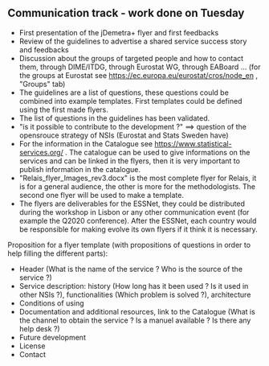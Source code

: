 
## Communication track - work done on Tuesday

  * First presentation of the jDemetra+ flyer and first feedbacks
  * Review of the guidelines to advertise a shared service success story and feedbacks
  * Discussion about the groups of targeted people and how to contact them, through DIME/ITDG, through Eurostat WG, through EABoard ... (for the groups at Eurostat see https://ec.europa.eu/eurostat/cros/node_en , "Groups" tab)
  * The guidelines are a list of questions, these questions could be combined into example templates. First templates could be defined using the first made flyers.
  * The list of questions in the guidelines has been validated.
  * "is it possible to contribute to the development ?" ==> question of the opensrouce strategy of NSIs (Eurostat and Stats Sweden have)
  * For the information in the Catalogue see https://www.statistical-services.org/ . The catalogue can be used to give informations on the services and can be linked in the flyers, then it is very important to publish information in the catalogue.
  * "Relais_flyer_Images_rev3.docx" is the most complete flyer for Relais, it is for a general audience, the other is more for the methodologists. The second one flyer will be used to make a template.
  * The flyers are deliverables for the ESSNet, they could be distributed during the workshop in Lisbon or any other communication event (for example the Q2020 conference). After the ESSNet, each country would be responsible for making evolve its own flyers if it think it is necessary.


Proposition for a flyer template (with propositions of questions in order to help filling the different parts):
  * Header (What is the name of the service ? Who is the source of the service ?)
  * Service description: history (How long has it been used ? Is it used in other NSIs ?), functionalities (Which problem is solved ?), architecture
  * Conditions of using
  * Documentation and additional resources, link to the Catalogue (What is the channel to obtain the service ? Is a manuel available ? Is there any help desk ?)
  * Future development
  * License
  * Contact
  
